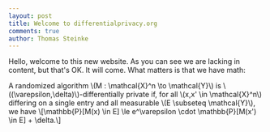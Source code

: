 ```yaml
---
layout: post
title: Welcome to differentialprivacy.org
comments: true
author: Thomas Steinke
---
```


Hello, welcome to this new website. As you can see we are lacking in content, but that's OK. It will come. What matters is that we have math: 

A randomized algorithm \\(M : \mathcal{X}^n \to \mathcal{Y}\\) is \\((\varepsilon,\delta)\\)-differentially private if, for all \\(x,x' \in \mathcal{X}^n\\) differing on a single entry and all measurable \\(E \subseteq \mathcal{Y}\\), we have \\[\mathbb{P}[M(x) \in E] \le e^\varepsilon \cdot \mathbb{P}[M(x') \in E]  + \delta.\\]

